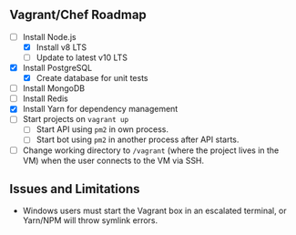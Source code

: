 ## Vagrant/Chef Roadmap

- [ ] Install Node.js
  - [x] Install v8 LTS
  - [ ] Update to latest v10 LTS
- [x] Install PostgreSQL
  - [x] Create database for unit tests
- [ ] Install MongoDB
- [ ] Install Redis
- [x] Install Yarn for dependency management
- [ ] Start projects on `vagrant up`
  - [ ] Start API using `pm2` in own process.
  - [ ] Start bot using `pm2` in another process after API starts.
- [ ] Change working directory to `/vagrant` (where the project lives in the VM) when the user connects to the VM via SSH.

## Issues and Limitations

- Windows users must start the Vagrant box in an escalated terminal, or Yarn/NPM will throw symlink errors.
